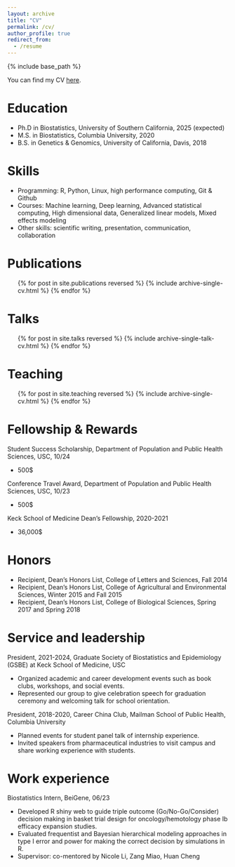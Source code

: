 ```yaml
---
layout: archive
title: "CV"
permalink: /cv/
author_profile: true
redirect_from:
  - /resume
---
```


{% include base_path %}

You can find my CV [here](http://zixuanzhang.github.io/files/ZixuanZhang_CV.pdf).

Education
======
* Ph.D in Biostatistics, University of Southern California, 2025 (expected)
* M.S. in Biostatistics, Columbia University, 2020
* B.S. in Genetics & Genomics, University of California, Davis, 2018

Skills
======
* Programming: R, Python, Linux, high performance computing, Git & Github
* Courses: Machine learning, Deep learning, Advanced statistical computing, High dimensional data, Generalized linear models, Mixed effects modeling
* Other skills: scientific writing, presentation, communication, collaboration


Publications
======
  <ul>{% for post in site.publications reversed %}
    {% include archive-single-cv.html %}
  {% endfor %}</ul>
  
Talks
======
  <ul>{% for post in site.talks reversed %}
    {% include archive-single-talk-cv.html  %}
  {% endfor %}</ul>
  
Teaching
======
  <ul>{% for post in site.teaching reversed %}
    {% include archive-single-cv.html %}
  {% endfor %}</ul>
  
  
Fellowship & Rewards
======
Student Success Scholarship, Department of Population and Public Health Sciences, USC, 10/24
* 500$

Conference Travel Award, Department of Population and Public Health Sciences, USC, 10/23
* 500$

Keck School of Medicine Dean’s Fellowship, 2020-2021
* 36,000$

Honors
======
* Recipient, Dean’s Honors List, College of Letters and Sciences, Fall 2014 
* Recipient, Dean’s Honors List, College of Agricultural and Environmental Sciences, Winter 2015 and Fall 2015
* Recipient, Dean’s Honors List, College of Biological Sciences, Spring 2017 and Spring 2018


Service and leadership
======
President, 2021-2024,
Graduate Society of Biostatistics and Epidemiology (GSBE) at Keck School of Medicine, USC
* Organized academic and career development events such as book clubs, workshops, and social events.
* Represented our group to give celebration speech for graduation ceremony and welcoming talk for school orientation.


President, 2018-2020,
Career China Club, Mailman School of Public Health, Columbia University 
* Planned events for student panel talk of internship experience. 
* Invited speakers from pharmaceutical industries to visit campus and share working experience with students.


Work experience
======
Biostatistics Intern, BeiGene, 06/23
  * Developed R shiny web to guide triple outcome (Go/No-Go/Consider) decision making in basket trial design for oncology/hemotology phase Ib efficacy expansion studies. 
  * Evaluated frequentist and Bayesian hierarchical modeling approaches in type I error and power for making the correct decision by simulations in R.
  * Supervisor: co-mentored by Nicole Li, Zang Miao, Huan Cheng

